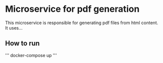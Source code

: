 # Microservice for pdf generation

This microservice is responsible for generating pdf files from html content. It uses...

## How to run

'''
docker-compose up
'''

